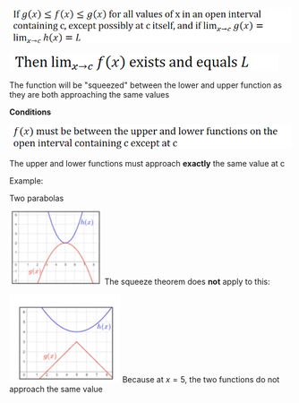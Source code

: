 
![](Unit-1-1.8-The-Squeeze-Theorem-image1.png)

![](Unit-1-1.8-The-Squeeze-Theorem-image2.png)


The function will be "squeezed" between the lower and upper function as they are both approaching the same values

**Conditions**

![](Unit-1-1.8-The-Squeeze-Theorem-image3.png)

The upper and lower functions must approach **exactly** the same value at c

Example:

Two parabolas

![](Unit-1-1.8-The-Squeeze-Theorem-image4.png)
The squeeze theorem does **not** apply to this:

![](Unit-1-1.8-The-Squeeze-Theorem-image5.png)
Because at $x = 5$, the two functions do not approach the same value
